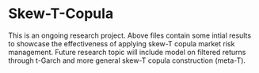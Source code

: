 # Skew-T-Copula
This is an ongoing research project. Above files contain some intial results to showcase the effectiveness of applying skew-T copula market risk management. Future research topic will include model on filtered returns through t-Garch and more general skew-T copula construction (meta-T). 
